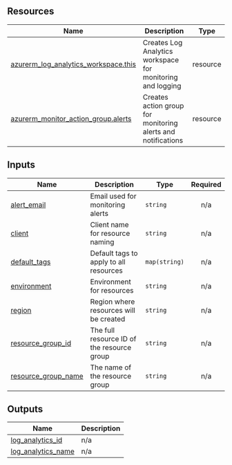 ## Resources

| Name | Description | Type |
|------|-------------|------|
| [azurerm_log_analytics_workspace.this](https://registry.terraform.io/providers/hashicorp/azurerm/latest/docs/resources/log_analytics_workspace) | Creates Log Analytics workspace for monitoring and logging | resource |
| [azurerm_monitor_action_group.alerts](https://registry.terraform.io/providers/hashicorp/azurerm/latest/docs/resources/monitor_action_group) | Creates action group for monitoring alerts and notifications | resource |

## Inputs

| Name | Description | Type | Required |
|------|-------------|------|:--------:|
| <a name="input_alert_email"></a> [alert\_email](#input\_alert\_email) | Email used for monitoring alerts | `string` | n/a | yes |
| <a name="input_client"></a> [client](#input\_client) | Client name for resource naming | `string` | n/a | yes |
| <a name="input_default_tags"></a> [default\_tags](#input\_default\_tags) | Default tags to apply to all resources | `map(string)` | n/a | yes |
| <a name="input_environment"></a> [environment](#input\_environment) | Environment for resources | `string` | n/a | yes |
| <a name="input_region"></a> [region](#input\_region) | Region where resources will be created | `string` | n/a | yes |
| <a name="input_resource_group_id"></a> [resource\_group\_id](#input\_resource\_group\_id) | The full resource ID of the resource group | `string` | n/a | yes |
| <a name="input_resource_group_name"></a> [resource\_group\_name](#input\_resource\_group\_name) | The name of the resource group | `string` | n/a | yes |

## Outputs

| Name | Description |
|------|-------------|
| <a name="output_log_analytics_id"></a> [log\_analytics\_id](#output\_log\_analytics\_id) | n/a |
| <a name="output_log_analytics_name"></a> [log\_analytics\_name](#output\_log\_analytics\_name) | n/a |
